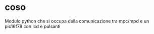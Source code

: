 coso
====

Modulo python che si occupa della comunicazione tra mpc/mpd e un pic16f78 con lcd e pulsanti
